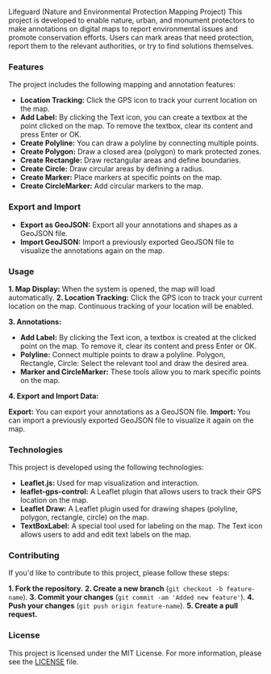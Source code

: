 Lifeguard (Nature and Environmental Protection Mapping Project)
This project is developed to enable nature, urban, and monument protectors to make annotations on digital maps to report environmental issues and promote conservation efforts. Users can mark areas that need protection, report them to the relevant authorities, or try to find solutions themselves.

### Features
The project includes the following mapping and annotation features:

- **Location Tracking:** Click the GPS icon to track your current location on the map.
- **Add Label:** By clicking the Text icon, you can create a textbox at the point clicked on the map. To remove the textbox, clear its content and press Enter or OK.
- **Create Polyline:** You can draw a polyline by connecting multiple points.
- **Create Polygon:** Draw a closed area (polygon) to mark protected zones.
- **Create Rectangle:** Draw rectangular areas and define boundaries.
- **Create Circle:** Draw circular areas by defining a radius.
- **Create Marker:** Place markers at specific points on the map.
- **Create CircleMarker:** Add circular markers to the map.

### Export and Import
- **Export as GeoJSON:** Export all your annotations and shapes as a GeoJSON file.
- **Import GeoJSON:** Import a previously exported GeoJSON file to visualize the annotations again on the map.

### Usage
**1. Map Display:** When the system is opened, the map will load automatically.
**2. Location Tracking:** Click the GPS icon to track your current location on the map. Continuous tracking of your location will be enabled.

**3. Annotations:**
- **Add Label:** By clicking the Text icon, a textbox is created at the clicked point on the map. To remove it, clear its content and press Enter or OK.
- **Polyline:** Connect multiple points to draw a polyline.
Polygon, Rectangle, Circle: Select the relevant tool and draw the desired area.
- **Marker and CircleMarker:** These tools allow you to mark specific points on the map.

**4. Export and Import Data:**

**Export:** You can export your annotations as a GeoJSON file.
**Import:** You can import a previously exported GeoJSON file to visualize it again on the map.

### Technologies
This project is developed using the following technologies:

- **Leaflet.js:** Used for map visualization and interaction.
- **leaflet-gps-control:** A Leaflet plugin that allows users to track their GPS location on the map.
- **Leaflet Draw:** A Leaflet plugin used for drawing shapes (polyline, polygon, rectangle, circle) on the map.
- **TextBoxLabel:** A special tool used for labeling on the map. The Text icon allows users to add and edit text labels on the map.

### Contributing
If you'd like to contribute to this project, please follow these steps:

**1. Fork the repository.**
**2. Create a new branch** (``git checkout -b feature-name``).
**3. Commit your changes** (``git commit -am 'Added new feature'``).
**4. Push your changes** (``git push origin feature-name``).
**5. Create a pull request.**

### License
This project is licensed under the MIT License. For more information, please see the [LICENSE](LICENSE) file.